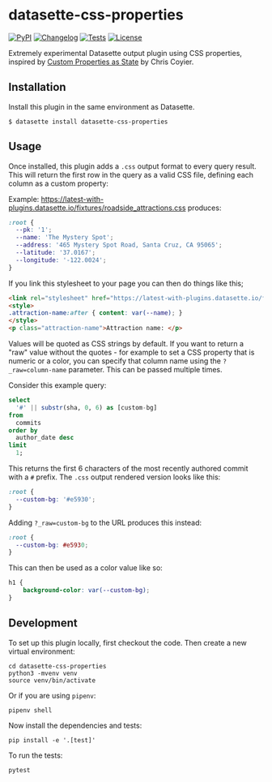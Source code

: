 # datasette-css-properties

[![PyPI](https://img.shields.io/pypi/v/datasette-css-properties.svg)](https://pypi.org/project/datasette-css-properties/)
[![Changelog](https://img.shields.io/github/v/release/simonw/datasette-css-properties?include_prereleases&label=changelog)](https://github.com/simonw/datasette-css-properties/releases)
[![Tests](https://github.com/simonw/datasette-css-properties/workflows/Test/badge.svg)](https://github.com/simonw/datasette-css-properties/actions?query=workflow%3ATest)
[![License](https://img.shields.io/badge/license-Apache%202.0-blue.svg)](https://github.com/simonw/datasette-css-properties/blob/main/LICENSE)

Extremely experimental Datasette output plugin using CSS properties, inspired by [Custom Properties as State](https://css-tricks.com/custom-properties-as-state/) by Chris Coyier.

## Installation

Install this plugin in the same environment as Datasette.

    $ datasette install datasette-css-properties

## Usage

Once installed, this plugin adds a `.css` output format to every query result. This will return the first row in the query as a valid CSS file, defining each column as a custom property:

Example: https://latest-with-plugins.datasette.io/fixtures/roadside_attractions.css produces:

```css
:root {
  --pk: '1';
  --name: 'The Mystery Spot';
  --address: '465 Mystery Spot Road, Santa Cruz, CA 95065';
  --latitude: '37.0167';
  --longitude: '-122.0024';
}
```

If you link this stylesheet to your page you can then do things like this;

```html
<link rel="stylesheet" href="https://latest-with-plugins.datasette.io/fixtures/roadside_attractions.css">
<style>
.attraction-name:after { content: var(--name); }
</style>
<p class="attraction-name">Attraction name: </p>
```

Values will be quoted as CSS strings by default. If you want to return a "raw" value without the quotes - for example to set a CSS property that is numeric or a color, you can specify that column name using the `?_raw=column-name` parameter. This can be passed multiple times.

Consider this example query:

```sql
select
  '#' || substr(sha, 0, 6) as [custom-bg]
from
  commits
order by
  author_date desc
limit
  1;
```

This returns the first 6 characters of the most recently authored commit with a `#` prefix. The `.css` output rendered version looks like this:

```css
:root {
  --custom-bg: '#e5930';
}
```

Adding `?_raw=custom-bg` to the URL produces this instead:

```css
:root {
  --custom-bg: #e5930;
}
```

This can then be used as a color value like so:

```css
h1 {
    background-color: var(--custom-bg);
}
```

## Development

To set up this plugin locally, first checkout the code. Then create a new virtual environment:

    cd datasette-css-properties
    python3 -mvenv venv
    source venv/bin/activate

Or if you are using `pipenv`:

    pipenv shell

Now install the dependencies and tests:

    pip install -e '.[test]'

To run the tests:

    pytest

